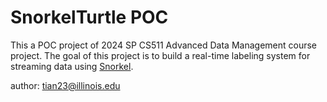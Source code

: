 # SnorkelTurtle POC

This a POC project of 2024 SP CS511 Advanced Data Management course project. The goal of this project is to build a real-time labeling system for streaming data using [Snorkel](https://www.snorkel.org/).

author: [tian23@illinois.edu](mailto:tian23@illinois.edu)